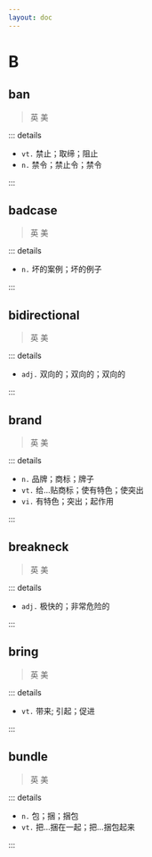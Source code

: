 ```yaml
---
layout: doc
---
```


# B

## ban
> 英 <Phonetic word="ban" lang="en-GB" phonetic="/bæn/"/>
> 美 <Phonetic word="ban" lang="en-US" phonetic="/bæn/"/>

::: details

- `vt.` 禁止；取缔；阻止
- `n.` 禁令；禁止令；禁令

:::

## badcase
> 英 <Phonetic word="badcase" lang="en-GB" phonetic="/bædˈkeɪs/"/>
> 美 <Phonetic word="badcase" lang="en-US" phonetic="/bædˈkeɪs/"/>

::: details

- `n.` 坏的案例；坏的例子

:::

## bidirectional
> 英 <Phonetic word="bidirectional" lang="en-GB" phonetic="/ˌbaɪdəˈrektʃənl/"/>
> 美 <Phonetic word="bidirectional" lang="en-US" phonetic="/ˌbaɪdəˈrektʃənl/"/>

::: details

- `adj.` 双向的；双向的；双向的

:::

## brand
> 英 <Phonetic word="brand" lang="en-GB" phonetic="/brænd/"/>
> 美 <Phonetic word="brand" lang="en-US" phonetic="/brænd/"/>

::: details

- `n.` 品牌；商标；牌子
- `vt.` 给…贴商标；使有特色；使突出
- `vi.` 有特色；突出；起作用

:::

## breakneck
> 英 <Phonetic word="breakneck" lang="en-GB" phonetic="/ˈbreɪknɛt/"/>
> 美 <Phonetic word="breakneck" lang="en-US" phonetic="/ˈbreɪknɛt/"/>

::: details

- `adj.` 极快的；非常危险的

:::

## bring
> 英 <Phonetic word="bring" lang="en-GB" phonetic="/briŋ/"/>
> 美 <Phonetic word="bring" lang="en-US" phonetic="/briŋ/"/>

::: details

- `vt.` 带来; 引起；促进

:::

## bundle
> 英 <Phonetic word="bundle" lang="en-GB" phonetic="/bʌndl/"/>
> 美 <Phonetic word="bundle" lang="en-US" phonetic="/bʌndl/"/>

::: details

- `n.` 包；捆；捆包
- `vt.` 把…捆在一起；把…捆包起来

:::